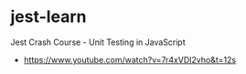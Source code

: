 # jest-learn
Jest Crash Course - Unit Testing in JavaScript

- <https://www.youtube.com/watch?v=7r4xVDI2vho&t=12s>
